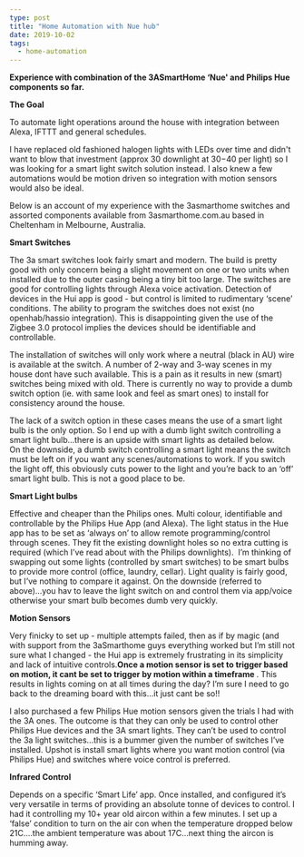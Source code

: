 ```yaml
---
type: post
title: "Home Automation with Nue hub"
date: 2019-10-02
tags: 
  - home-automation
---
```


**Experience with combination of the 3ASmartHome ‘Nue' and Philips Hue components so far.**

**The Goal**

To automate light operations around the house with integration between Alexa, IFTTT and general schedules.

I have replaced old fashioned halogen lights with LEDs over time and didn't want to blow that investment (approx 30 downlight at $30-$40 per light) so I was looking for a smart light switch solution instead. I also knew a few automations would be motion driven so integration with motion sensors would also be ideal.

Below is an account of my experience with the 3asmarthome switches and assorted components available from 3asmarthome.com.au based in Cheltenham in Melbourne, Australia.

  
**Smart Switches**

The 3a smart switches look fairly smart and modern. The build is pretty good with only concern being a slight movement on one or two units when installed due to the outer casing being a tiny bit too large. The switches are good for controlling lights through Alexa voice activation. Detection of devices in the Hui app is good - but control is limited to rudimentary ‘scene’ conditions. The ability to program the switches does not exist (no openhab/hassio integration). This is disappointing given the use of the Zigbee 3.0 protocol implies the devices should be identifiable and controllable.  

The installation of switches will only work where a neutral (black in AU) wire is available at the switch. A number of 2-way and 3-way scenes in my house dont have such available. This is a pain as it results in new (smart) switches being mixed with old. There is currently no way to provide a dumb switch option (ie. with same look and feel as smart ones) to install for consistency around the house.  

The lack of a switch option in these cases means the use of a smart light bulb is the only option. So I end up with a dumb light switch controlling a smart light bulb...there is an upside with smart lights as detailed below.  
On the downside, a dumb switch controlling a smart light means the switch must be left on if you want any scenes/automations to work. If you switch the light off, this obviously cuts power to the light and you’re back to an ‘off’ smart light bulb. This is not a good place to be.  

**Smart Light bulbs**

Effective and cheaper than the Philips ones. Multi colour, identifiable and controllable by the Philips Hue App (and Alexa). The light status in the Hue app has to be set as ‘always on’ to allow remote programming/control through scenes. They fit the existing downlight holes so no extra cutting is required (which I’ve read about with the Philips downlights).  I’m thinking of swapping out some lights (controlled by smart switches) to be smart bulbs to provide more control (office, laundry, cellar). Light quality is fairly good, but I’ve nothing to compare it against. On the downside (referred to above)...you hav to leave the light switch on and control them via app/voice otherwise your smart bulb becomes dumb very quickly.

  
**Motion Sensors**

Very finicky to set up - multiple attempts failed, then as if by magic (and with support from the 3aSmarthome guys everything worked but I’m still not sure what I changed - the Hui app is extremely frustrating in its simplicity and lack of intuitive controls.**Once a motion sensor is set to trigger based on motion, it cant be set to trigger by motion within a timeframe <TODO>**. This results in lights coming on at all times during the day? I’m sure I need to go back to the dreaming board with this...it just cant be so!!  

I also purchased a few Philips Hue motion sensors given the trials I had with the 3A ones. The outcome is that they can only be used to control other Philips Hue devices and the 3A smart lights. They can’t be used to control the 3a light switches...this is a bummer given the number of switches I’ve installed. Upshot is install smart lights where you want motion control (via Philips Hue) and switches where voice control is preferred.  

**Infrared Control**

Depends on a specific ‘Smart Life’ app. Once installed, and configured it’s very versatile in terms of providing an absolute tonne of devices to control. I had it controlling my 10+ year old aircon within a few minutes. I set up a ‘false’ condition to turn on the air con when the temperature dropped below 21C....the ambient temperature was about 17C...next thing the aircon is humming away.
